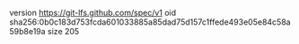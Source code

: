 version https://git-lfs.github.com/spec/v1
oid sha256:0b0c183d753fcda601033885a85dad75d157c1ffede493e05e84c58a59b8e19a
size 205
